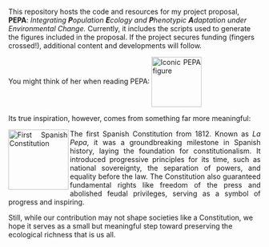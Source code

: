 <p>  
  This repository hosts the code and resources for my project proposal, <b>PEPA</b>:   
  <i>Integrating <b>P</b>opulation <b>E</b>cology and <b>P</b>henotypic <b>A</b>daptation under Environmental Change.</i>   
  Currently, it includes the scripts used to generate the figures included in the proposal.   
  If the project secures funding (fingers crossed!), additional content and developments will follow.  
</p>  

<p style="text-align: justify;">
  You might think of her when reading PEPA:           
  <img align="center" src="https://drive.google.com/uc?id=1GFcAULGkDSKK6GAWyRpqWrz3CiZev_XE" alt="Iconic PEPA figure" width="100" />
</p>
<p>
  Its true inspiration, however, comes from something far more meaningful:
</p>
<p style="text-align: justify;">
    <img align="left" src="https://drive.google.com/uc?id=1GG9UJHGjn_FGIPBEIFmoKD62J6X6zwgb" alt="First Spanish Constitution" width="120" />
</p>

<p style="text-align: justify;">
  The first Spanish Constitution from 1812. Known as <i>La Pepa</i>, it was a groundbreaking milestone in Spanish history, 
  laying the foundation for constitutionalism. It introduced progressive principles for its time, such as national sovereignty, 
  the separation of powers, and equality before the law. The Constitution also guaranteed fundamental rights like freedom of the press 
  and abolished feudal privileges, serving as a symbol of progress and inspiring.
  </p>
  Still, while our contribution may not shape societies like a Constitution, we hope it serves as a small but meaningful step 
  toward preserving the ecological richness that is us all. 
  </p>
</p>

